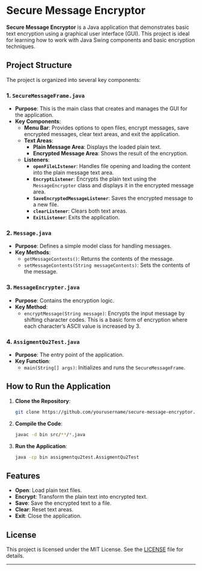 # Secure Message Encryptor

**Secure Message Encryptor** is a Java application that demonstrates basic text encryption using a graphical user interface (GUI). This project is ideal for learning how to work with Java Swing components and basic encryption techniques.

## Project Structure

The project is organized into several key components:

### 1. **`SecureMessageFrame.java`**
   - **Purpose**: This is the main class that creates and manages the GUI for the application.
   - **Key Components**:
     - **Menu Bar**: Provides options to open files, encrypt messages, save encrypted messages, clear text areas, and exit the application.
     - **Text Areas**: 
       - **Plain Message Area**: Displays the loaded plain text.
       - **Encrypted Message Area**: Shows the result of the encryption.
     - **Listeners**:
       - **`openFileLIstener`**: Handles file opening and loading the content into the plain message text area.
       - **`EncryptListener`**: Encrypts the plain text using the `MessageEncrypter` class and displays it in the encrypted message area.
       - **`SaveEncryptedMessageListener`**: Saves the encrypted message to a new file.
       - **`clearListener`**: Clears both text areas.
       - **`ExitListener`**: Exits the application.

### 2. **`Message.java`**
   - **Purpose**: Defines a simple model class for handling messages.
   - **Key Methods**:
     - `getMessageContents()`: Returns the contents of the message.
     - `setMessageContents(String messageContents)`: Sets the contents of the message.

### 3. **`MessageEncrypter.java`**
   - **Purpose**: Contains the encryption logic.
   - **Key Method**:
     - `encryptMessage(String message)`: Encrypts the input message by shifting character codes. This is a basic form of encryption where each character’s ASCII value is increased by 3.

### 4. **`AssigmentQu2Test.java`**
   - **Purpose**: The entry point of the application.
   - **Key Function**:
     - `main(String[] args)`: Initializes and runs the `SecureMessageFrame`.

## How to Run the Application

1. **Clone the Repository**:
    ```bash
    git clone https://github.com/yourusername/secure-message-encryptor.git
    ```

2. **Compile the Code**:
    ```bash
    javac -d bin src/**/*.java
    ```

3. **Run the Application**:
    ```bash
    java -cp bin assigmentqu2test.AssigmentQu2Test
    ```

## Features

- **Open**: Load plain text files.
- **Encrypt**: Transform the plain text into encrypted text.
- **Save**: Save the encrypted text to a file.
- **Clear**: Reset text areas.
- **Exit**: Close the application.

## License

This project is licensed under the MIT License. See the [LICENSE](LICENSE) file for details.

---

